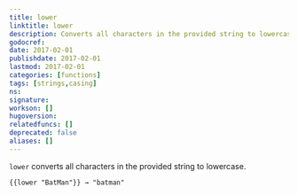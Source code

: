 ```yaml
---
title: lower
linktitle: lower
description: Converts all characters in the provided string to lowercase.
godocref:
date: 2017-02-01
publishdate: 2017-02-01
lastmod: 2017-02-01
categories: [functions]
tags: [strings,casing]
ns:
signature:
workson: []
hugoversion:
relatedfuncs: []
deprecated: false
aliases: []
---
```


`lower` converts all characters in the provided string to lowercase.

```
{{lower "BatMan"}} → "batman"
```
